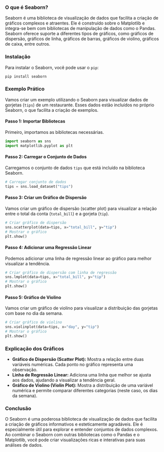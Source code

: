 ### O que é Seaborn?
Seaborn é uma biblioteca de visualização de dados que facilita a criação de gráficos complexos e atraentes. Ele é construído sobre o Matplotlib e integra-se bem com bibliotecas de manipulação de dados como o Pandas. Seaborn oferece suporte a diferentes tipos de gráficos, como gráficos de dispersão, gráficos de linha, gráficos de barras, gráficos de violino, gráficos de caixa, entre outros.

### Instalação
Para instalar o Seaborn, você pode usar o `pip`:

```sh
pip install seaborn
```

### Exemplo Prático
Vamos criar um exemplo utilizando o Seaborn para visualizar dados de gorjetas (`tips`) de um restaurante. Esses dados estão incluídos no próprio Seaborn, o que facilita a criação de exemplos.

#### Passo 1: Importar Bibliotecas
Primeiro, importamos as bibliotecas necessárias.

```python
import seaborn as sns
import matplotlib.pyplot as plt
```

#### Passo 2: Carregar o Conjunto de Dados
Carregamos o conjunto de dados `tips` que está incluído na biblioteca Seaborn.

```python
# Carregar conjunto de dados
tips = sns.load_dataset("tips")
```

#### Passo 3: Criar um Gráfico de Dispersão
Vamos criar um gráfico de dispersão (scatter plot) para visualizar a relação entre o total da conta (`total_bill`) e a gorjeta (`tip`).

```python
# Criar gráfico de dispersão
sns.scatterplot(data=tips, x="total_bill", y="tip")
# Mostrar o gráfico
plt.show()
```

#### Passo 4: Adicionar uma Regressão Linear
Podemos adicionar uma linha de regressão linear ao gráfico para melhor visualizar a tendência.

```python
# Criar gráfico de dispersão com linha de regressão
sns.lmplot(data=tips, x="total_bill", y="tip")
# Mostrar o gráfico
plt.show()
```

#### Passo 5: Gráfico de Violino
Vamos criar um gráfico de violino para visualizar a distribuição das gorjetas com base no dia da semana.

```python
# Criar gráfico de violino
sns.violinplot(data=tips, x="day", y="tip")
# Mostrar o gráfico
plt.show()
```

### Explicação dos Gráficos
- **Gráfico de Dispersão (Scatter Plot):** Mostra a relação entre duas variáveis numéricas. Cada ponto no gráfico representa uma observação.
- **Linha de Regressão Linear:** Adiciona uma linha que melhor se ajusta aos dados, ajudando a visualizar a tendência geral.
- **Gráfico de Violino (Violin Plot):** Mostra a distribuição de uma variável numérica e permite comparar diferentes categorias (neste caso, os dias da semana).

### Conclusão
O Seaborn é uma poderosa biblioteca de visualização de dados que facilita a criação de gráficos informativos e esteticamente agradáveis. Ele é especialmente útil para explorar e entender conjuntos de dados complexos. Ao combinar o Seaborn com outras bibliotecas como o Pandas e o Matplotlib, você pode criar visualizações ricas e interativas para suas análises de dados.
